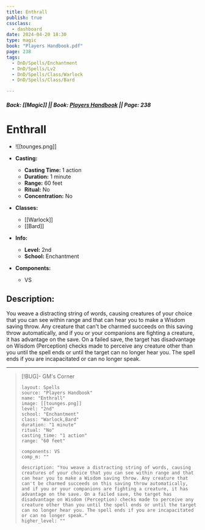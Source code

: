 ```yaml
---
title: Enthrall
publish: true
cssclass:
  - dashboard
date: 2024-04-20 18:30
type: magic
book: "Players Handbook.pdf"
page: 238
tags:
  - DnD/Spells/Enchantment
  - DnD/Spells/Lv2
  - DnD/Spells/Class/Warlock
  - DnD/Spells/Class/Bard

---
```


##### Back: [[Magic]] || Book: [Players Handbook](https://drive.google.com/drive/folders/1O5bhpYizcIT5xxAoLOuzCRht_PVS7VSG?usp=sharing) || Page: 238

# Enthrall
- ![[tounges.png]]
- **Casting:**
    - **Casting Time:** 1 action
    - **Duration:** 1 minute
    - **Range:** 60 feet
    - **Ritual:** No
    - **Concentration:** No
- **Classes:**
    - [[Warlock]]
    - [[Bard]]

- **Info:**
    - **Level:** 2nd
    - **School:** Enchantment
- **Components:**
    - VS


## Description:
You weave a distracting string of words, causing creatures of your choice that you can see within range and that can hear you to make a Wisdom saving throw. Any creature that can't be charmed succeeds on this saving throw automatically, and if you or your companions are fighting a creature, it has advantage on the save. On a failed save, the target has disadvantage on Wisdom (Perception) checks made to perceive any creature other than you until the spell ends or until the target can no longer hear you. The spell ends if you are incapacitated or can no longer speak.



---

> [!BUG]- GM's Corner
>
> ```statblock
> layout: Spells
> source: "Players Handbook"
> name: "Enthrall"
> image: [[tounges.png]]
> level: "2nd"
> school: "Enchantment"
> class: "Warlock,Bard"
> duration: "1 minute"
> ritual: "No"
> casting_time: "1 action"
> range: "60 feet"
>
> components: VS
> comp_m: ""
>
> description: "You weave a distracting string of words, causing creatures of your choice that you can see within range and that can hear you to make a Wisdom saving throw. Any creature that can't be charmed succeeds on this saving throw automatically, and if you or your companions are fighting a creature, it has advantage on the save. On a failed save, the target has disadvantage on Wisdom (Perception) checks made to perceive any creature other than you until the spell ends or until the target can no longer hear you. The spell ends if you are incapacitated or can no longer speak."
> higher_level: ""
> ```
